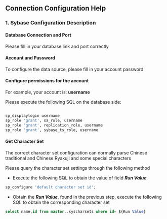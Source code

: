 ## **Connection Configuration Help**
### **1. Sybase Configuration Description**

#### Database Connection and Port

Please fill in your database link and port correctly

#### Account and Password

To configure the data source, please fill in your account password

#### Configure permissions for the account

For example, your account is: **username**

Please execute the following SQL on the database side:

```sql

sp_displaylogin username
sp_role 'grant', sa_role, username
sp_role 'grant', replication_role, username
sp_role 'grant', sybase_ts_role, username

```

#### Get Character Set

The correct character set configuration can normally parse Chinese traditional and Chinese Ryakuji and some special characters

Please query the character set settings through the following method

- Execute the following SQL to obtain the value of field ***Run Value*** 

```sql
sp_configure 'default character set id';
```

- Obtain the ***Run Value***, found in the previous step, execute the following SQL to obtain the corresponding character set
```sql
select name,id from master..syscharsets where id= ${Run Value}
```